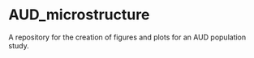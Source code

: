 # AUD_microstructure
A repository for the creation of figures and plots for an AUD population study.
